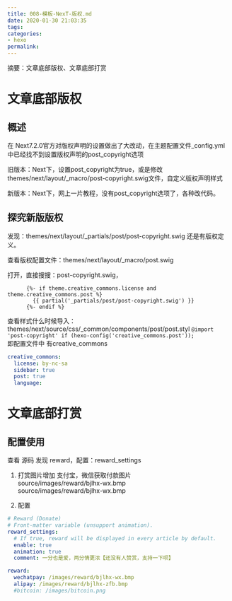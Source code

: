 ```yaml
---
title: 008-模板-NexT-版权.md
date: 2020-01-30 21:03:35
tags:
categories: 
- hexo
permalink:
---
```


摘要：文章底部版权、文章底部打赏
<!--more-->

# 文章底部版权

## 概述

在 Next7.2.0官方对版权声明的设置做出了大改动，在主题配置文件_config.yml中已经找不到设置版权声明的post_copyright选项

旧版本：Next下，设置post_copyright为true，或是修改themes/next/layout/_macro/post-copyright.swig文件，自定义版权声明样式

新版本：Next下，网上一片教程，没有post_copyright选项了，各种改代码。

## 探究新版版权

发现：themes/next/layout/_partials/post/post-copyright.swig 还是有版权定义。

查看版权配置文件：themes/next/layout/_macro/post.swig

打开，直接搜搜：post-copyright.swig，
``` text
      {%- if theme.creative_commons.license and theme.creative_commons.post %}
        {{ partial('_partials/post/post-copyright.swig') }}
      {%- endif %}
```
查看样式什么时候导入：themes/next/source/css/_common/components/post/post.styl
`@import 'post-copyright' if (hexo-config('creative_commons.post'));`  
即配置文件中 有creative_commons

``` yaml
creative_commons:
  license: by-nc-sa
  sidebar: true
  post: true
  language:
```

# 文章底部打赏

## 配置使用
查看 源码 发现 reward，配置：reward_settings

1. 打赏图片增加
支付宝，微信获取付款图片  
source/images/reward/bjlhx-wx.bmp  
source/images/reward/bjlhx-wx.bmp

2. 配置
``` yaml
# Reward (Donate)
# Front-matter variable (unsupport animation).
reward_settings:
  # If true, reward will be displayed in every article by default.
  enable: true
  animation: true
  comment: 一分也是爱，两分情更浓【还没有人赞赏，支持一下呗】

reward:
  wechatpay: /images/reward/bjlhx-wx.bmp
  alipay: /images/reward/bjlhx-zfb.bmp
  #bitcoin: /images/bitcoin.png
```
